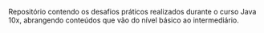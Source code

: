 Repositório contendo os desafios práticos realizados durante o curso Java 10x, abrangendo conteúdos que vão do nível básico ao intermediário.
